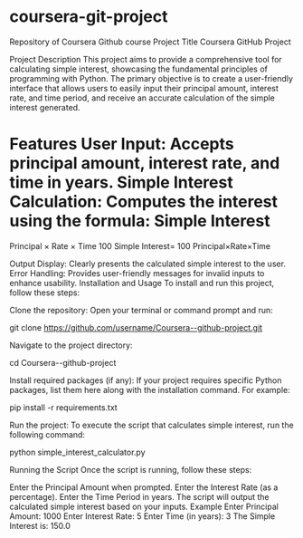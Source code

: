 # coursera-git-project
Repository of Coursera Github course 
Project Title
Coursera GitHub Project

Project Description
This project aims to provide a comprehensive tool for calculating simple interest, showcasing the fundamental principles of programming with Python. The primary objective is to create a user-friendly interface that allows users to easily input their principal amount, interest rate, and time period, and receive an accurate calculation of the simple interest generated.

Features
User Input: Accepts principal amount, interest rate, and time in years.
Simple Interest Calculation: Computes the interest using the formula:
Simple Interest
=
Principal
×
Rate
×
Time
100
Simple Interest= 
100
Principal×Rate×Time
​
 
Output Display: Clearly presents the calculated simple interest to the user.
Error Handling: Provides user-friendly messages for invalid inputs to enhance usability.
Installation and Usage
To install and run this project, follow these steps:

Clone the repository: Open your terminal or command prompt and run:

git clone https://github.com/username/Coursera--github-project.git
        
    
Navigate to the project directory:

cd Coursera--github-project
        
    
Install required packages (if any): If your project requires specific Python packages, list them here along with the installation command. For example:

pip install -r requirements.txt
        
    
Run the project: To execute the script that calculates simple interest, run the following command:

python simple_interest_calculator.py
        
    
Running the Script
Once the script is running, follow these steps:

Enter the Principal Amount when prompted.
Enter the Interest Rate (as a percentage).
Enter the Time Period in years.
The script will output the calculated simple interest based on your inputs.
Example
Enter Principal Amount: 1000
Enter Interest Rate: 5
Enter Time (in years): 3
The Simple Interest is: 150.0
